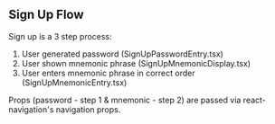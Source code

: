 [//]: # 'Copyright (c) Aptos'
[//]: # 'SPDX-License-Identifier: Apache-2.0'

## Sign Up Flow

Sign up is a 3 step process:

1. User generated password (SignUpPasswordEntry.tsx)
2. User shown mnemonic phrase (SignUpMnemonicDisplay.tsx)
3. User enters mnemonic phrase in correct order (SignUpMnemonicEntry.tsx)

Props (password - step 1 & mnemonic - step 2) are passed via react-navigation's navigation props.
